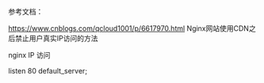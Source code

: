 参考文档：

https://www.cnblogs.com/qcloud1001/p/6617970.html     Nginx网站使用CDN之后禁止用户真实IP访问的方法 


nginx  IP 访问

listen         80 default_server;
